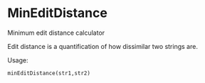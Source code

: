 # MinEditDistance
Minimum edit distance calculator

Edit distance is a quantification of how dissimilar two strings are.

Usage:
```
minEditDistance(str1,str2)
```
